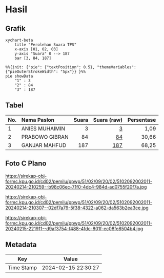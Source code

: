 # Hasil

## Grafik

```mermaid
xychart-beta
    title "Perolehan Suara TPS"
    x-axis [01, 02, 03]
    y-axis "Suara" 0 --> 187
    bar [3, 84, 187]
```

```mermaid
%%{init: {"pie": {"textPosition": 0.5}, "themeVariables": {"pieOuterStrokeWidth": "5px"}} }%%
pie showData
    "1" : 3
    "2" : 84
    "3" : 187
```

## Tabel

| No. | Nama Paslon    | Suara | Suara (raw) | Persentase |
|:--- |:-------------- | -----:| -----------:| ----------:|
| 1   | ANIES MUHAIMIN | 3     | [3][p-1]    | 1,09       |
| 2   | PRABOWO GIBRAN | 84    | [84][p-2]   | 30,66      |
| 3   | GANJAR MAHFUD  | 187   | [187][p-3]  | 68,25      |


[p-1]: https://github.com/gigit-pemilu/pemilu-2024-51-bali/blob/main/pilpres/hitung-suara/sub/51-bali/sub/02-tabanan/sub/09-baturiti/sub/2002-luwus/sub/011-tps/sub/paslon-1.txt
[p-2]: https://github.com/gigit-pemilu/pemilu-2024-51-bali/blob/main/pilpres/hitung-suara/sub/51-bali/sub/02-tabanan/sub/09-baturiti/sub/2002-luwus/sub/011-tps/sub/paslon-2.txt
[p-3]: https://github.com/gigit-pemilu/pemilu-2024-51-bali/blob/main/pilpres/hitung-suara/sub/51-bali/sub/02-tabanan/sub/09-baturiti/sub/2002-luwus/sub/011-tps/sub/paslon-3.txt

## Foto C Plano

https://sirekap-obj-formc.kpu.go.id/cd02/pemilu/ppwp/51/02/09/20/02/5102092002011-20240214-210259--b98c06ec-71f0-4dc4-984d-ad0755f20f7a.jpg

https://sirekap-obj-formc.kpu.go.id/cd02/pemilu/ppwp/51/02/09/20/02/5102092002011-20240214-210307--02df7a79-5f38-4322-a062-da563b2ea3ce.jpg

https://sirekap-obj-formc.kpu.go.id/cd02/pemilu/ppwp/51/02/09/20/02/5102092002011-20240215-221911--d9af3754-f488-4fdc-801f-ec08fe8504b4.jpg


## Metadata

| Key        | Value               |
| ---------- | ------------------- |
| Time Stamp | 2024-02-15 22:30:27 |



